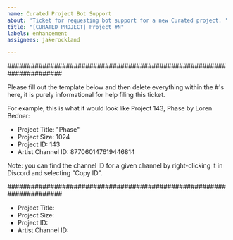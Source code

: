```yaml
---
name: Curated Project Bot Support
about: 'Ticket for requesting bot support for a new Curated project. '
title: "[CURATED PROJECT] Project #N"
labels: enhancement
assignees: jakerockland

---
```


######################################################################

Please fill out the template below and then delete everything within the #'s here, it is purely informational for help filing this ticket.

For example, this is what it would look like Project 143, Phase by Loren Bednar:

- Project Title: "Phase"
- Project Size: 1024
- Project ID: 143
- Artist Channel ID: 877060147619446814

Note: you can find the channel ID for a given channel by right-clicking it in Discord and selecting "Copy ID".

######################################################################

- Project Title: 
- Project Size: 
- Project ID:
- Artist Channel ID:
